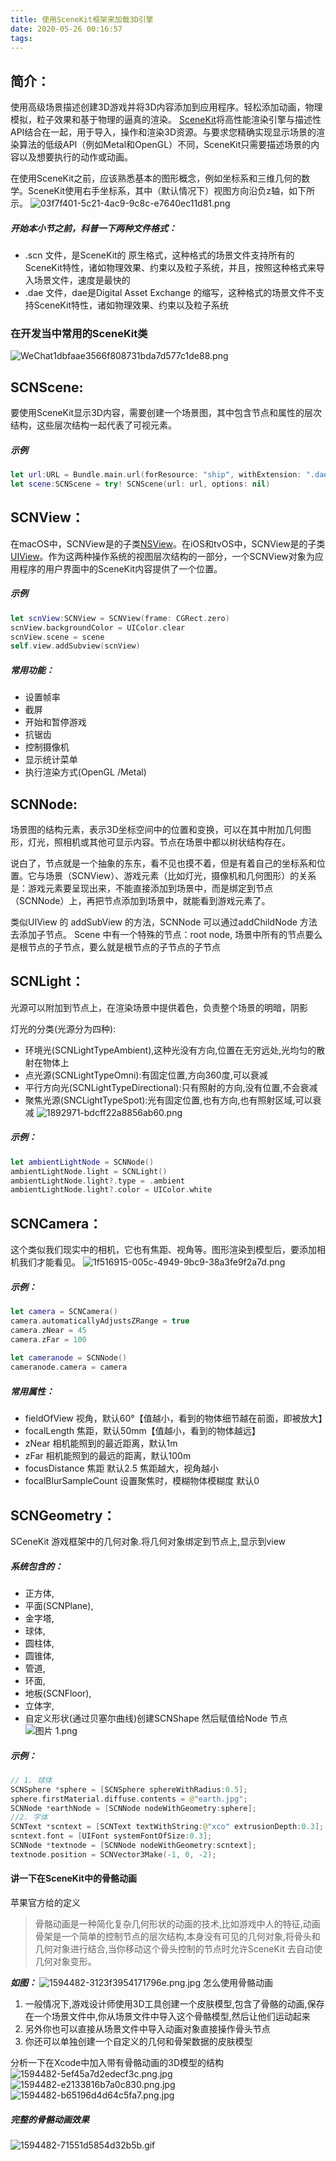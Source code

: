 ```yaml
---
title: 使用SceneKit框架来加载3D引擎
date: 2020-05-26 00:16:57
tags:
---
```

## 简介：
使用高级场景描述创建3D游戏并将3D内容添加到应用程序。轻松添加动画，物理模拟，粒子效果和基于物理的逼真的渲染。
[SceneKit](https://developer.apple.com/documentation/scenekit)将高性能渲染引擎与描述性API结合在一起，用于导入，操作和渲染3D资源。与要求您精确实现显示场景的渲染算法的低级API（例如Metal和OpenGL）不同，SceneKit只需要描述场景的内容以及想要执行的动作或动画。

在使用SceneKit之前，应该熟悉基本的图形概念，例如坐标系和三维几何的数学。SceneKit使用右手坐标系，其中（默认情况下）视图方向沿负z轴，如下所示。
![03f7f401-5c21-4ac9-9c8c-e7640ec11d81.png](https://github.com/MExuanHe/MExuanHe.github.io/raw/master/fancybox/images/170d3e26c69eafb3.png)
##### 开始本小节之前，科普一下两种文件格式：
- .scn 文件，是SceneKit的 原生格式，这种格式的场景文件支持所有的SceneKit特性，诸如物理效果、约束以及粒子系统，并且，按照这种格式来导入场景文件，速度是最快的
- .dae 文件，dae是Digital Asset Exchange 的缩写，这种格式的场景文件不支持SceneKit特性，诸如物理效果、约束以及粒子系统

### 在开发当中常用的SceneKit类
![WeChat1dbfaae3566f808731bda7d577c1de88.png](https://github.com/MExuanHe/MExuanHe.github.io/raw/master/fancybox/images/170d3e26cd2d131d.png)

## SCNScene:
要使用SceneKit显示3D内容，需要创建一个场景图，其中包含节点和属性的层次结构，这些层次结构一起代表了可视元素。
##### 示例
``` Swift
let url:URL = Bundle.main.url(forResource: "ship", withExtension: ".dae")!
let scene:SCNScene = try! SCNScene(url: url, options: nil)
```

## SCNView：

在macOS中，SCNView是的子类[NSView](https://developer.apple.com/documentation/appkit/nsview)。在iOS和tvOS中，SCNView是的子类[UIView](https://developer.apple.com/documentation/uikit/uiview)。作为这两种操作系统的视图层次结构的一部分，一个SCNView对象为应用程序的用户界面中的SceneKit内容提供了一个位置。
##### 示例
``` Swift
let scnView:SCNView = SCNView(frame: CGRect.zero)
scnView.backgroundColor = UIColor.clear
scnView.scene = scene
self.view.addSubview(scnView)
``` 

##### 常用功能：
- 设置帧率
- 截屏
- 开始和暂停游戏
- 抗锯齿
- 控制摄像机
- 显示统计菜单
- 执行渲染方式(OpenGL /Metal)

## SCNNode:

场景图的结构元素，表示3D坐标空间中的位置和变换，可以在其中附加几何图形，灯光，照相机或其他可显示内容。节点在场景中都以树状结构存在。

说白了，节点就是一个抽象的东东，看不见也摸不着，但是有着自己的坐标系和位置。它与场景（SCNView）、游戏元素（比如灯光，摄像机和几何图形）的关系是：游戏元素要呈现出来，不能直接添加到场景中，而是绑定到节点（SCNNode）上，再把节点添加到场景中，就能看到游戏元素了。

类似UIView 的 addSubView 的方法，SCNNode 可以通过addChildNode 方法去添加子节点。
Scene 中有一个特殊的节点：root node, 场景中所有的节点要么是根节点的子节点，要么就是根节点的子节点的子节点 

## SCNLight：
光源可以附加到节点上，在渲染场景中提供着色，负责整个场景的明暗，阴影

灯光的分类(光源分为四种):
- 环境光(SCNLightTypeAmbient),这种光没有方向,位置在无穷远处,光均匀的散射在物体上
- 点光源(SCNLightTypeOmni):有固定位置,方向360度,可以衰减
- 平行方向光(SCNLightTypeDirectional):只有照射的方向,没有位置,不会衰减
- 聚焦光源(SNCLightTypeSpot):光有固定位置,也有方向,也有照射区域,可以衰减
![1892971-bdcff22a8856ab60.png](https://github.com/MExuanHe/MExuanHe.github.io/raw/master/fancybox/images/170d3e26c6f05a87.png)

##### 示例：  
``` Swift
let ambientLightNode = SCNNode()
ambientLightNode.light = SCNLight()
ambientLightNode.light?.type = .ambient
ambientLightNode.light?.color = UIColor.white
```

## SCNCamera：

这个类似我们现实中的相机，它也有焦距、视角等。图形渲染到模型后，要添加相机我们才能看见。
![1f516915-005c-4949-9bc9-38a3fe9f2a7d.png](https://github.com/MExuanHe/MExuanHe.github.io/raw/master/fancybox/images/170d3e26cca315d9.png)

##### 示例：
``` Swift
let camera = SCNCamera()
camera.automaticallyAdjustsZRange = true
camera.zNear = 45
camera.zFar = 100
        
let cameranode = SCNNode()
cameranode.camera = camera
``` 
##### 常用属性：
- fieldOfView 视角，默认60°【值越小，看到的物体细节越在前面，即被放大】
- focalLength  焦距，默认50mm【值越小，看到的物体越远】
- zNear 相机能照到的最近距离，默认1m
- zFar 相机能照到的最远的距离，默认100m
- focusDistance 焦距 默认2.5 焦距越大，视角越小
- focalBlurSampleCount 设置聚焦时，模糊物体模糊度 默认0

## SCNGeometry：
SCeneKit 游戏框架中的几何对象.将几何对象绑定到节点上,显示到view

##### 系统包含的：
- 正方体,
- 平面(SCNPlane),
- 金字塔,
- 球体,
- 圆柱体,
- 圆锥体,
- 管道,
- 环面,
- 地板(SCNFloor),
- 立体字,
- 自定义形状(通过贝塞尔曲线)创建SCNShape
然后赋值给Node 节点
![图片 1.png](https://github.com/MExuanHe/MExuanHe.github.io/raw/master/fancybox/images/170d3e26cca315d9.png)

##### 示例：
``` Swift
// 1. 球体
SCNSphere *sphere = [SCNSphere sphereWithRadius:0.5];
sphere.firstMaterial.diffuse.contents = @"earth.jpg";
SCNNode *earthNode = [SCNNode nodeWithGeometry:sphere];
//2. 字体
SCNText *scntext = [SCNText textWithString:@"xco" extrusionDepth:0.3];
scntext.font = [UIFont systemFontOfSize:0.3];
SCNNode *textnode = [SCNNode nodeWithGeometry:scntext];
textnode.position = SCNVector3Make(-1, 0, -2);
``` 

####  讲一下在SceneKit中的骨骼动画
苹果官方给的定义

>骨骼动画是一种简化复杂几何形状的动画的技术,比如游戏中人的特征,动画骨架是一个简单的控制节点的层次结构,本身没有可见的几何对象,将骨头和几何对象进行结合,当你移动这个骨头控制的节点时允许SceneKit 去自动使几何对象变形。

***如图：***
![1594482-3123f3954171796e.png.jpg](https://github.com/MExuanHe/MExuanHe.github.io/raw/master/fancybox/images/170d3e26c8ed534e.jpeg)
怎么使用骨骼动画
1. 一般情况下,游戏设计师使用3D工具创建一个皮肤模型,包含了骨骼的动画,保存在一个场景文件中,你从场景文件中导入这个骨骼模型,然后让他们运动起来
2. 另外你也可以直接从场景文件中导入动画对象直接操作骨头节点
3. 你还可以单独创建一个自定义的几何和骨架数据的皮肤模型

分析一下在Xcode中加入带有骨骼动画的3D模型的结构
![1594482-5ef45a7d2edecf3c.png.jpg](https://github.com/MExuanHe/MExuanHe.github.io/raw/master/fancybox/images/170d3e26fee43cde.jpeg)
![1594482-e2133816b7a0c830.png.jpg](https://github.com/MExuanHe/MExuanHe.github.io/raw/master/fancybox/images/170d3e270306081d.jpeg)
![1594482-b65196d4d64c5fa7.png.jpg](https://github.com/MExuanHe/MExuanHe.github.io/raw/master/fancybox/images/170d3e27184683f9.jpeg)

##### 完整的骨骼动画效果
![1594482-71551d5854d32b5b.gif](https://github.com/MExuanHe/MExuanHe.github.io/raw/master/fancybox/images/170d3e2706e26d8f.gif)
